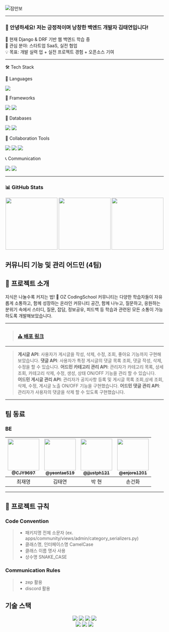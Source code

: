 ![잠만보](https://github.com/user-attachments/assets/a4e7b736-18ce-40ea-8354-9c5e686ce2c9)  
<div align="center">
</div>


---

### 👋 안녕하세요! 저는 긍정적이며 낭창한 백엔드 개발자 김태연입니다!

🎯 현재 Django & DRF 기반 웹 백엔드 학습 중  
🚀 관심 분야: 스타트업 SaaS, 실전 협업  
💡 목표: 개발 실력 업 + 실전 프로젝트 경험 + 오픈소스 기여

---
<p>
🛠️ Tech Stack</p>
🧠 Languages
<p> <img src="https://img.shields.io/badge/Python-3776AB?style=for-the-badge&logo=python&logoColor=white"/> </p>
🧱 Frameworks
<p> <img src="https://img.shields.io/badge/Django-092E20?style=for-the-badge&logo=django&logoColor=white"/> <img src="https://img.shields.io/badge/DRF-CC0000?style=for-the-badge&logo=django&logoColor=white"/> </p>
💾 Databases
<p> <img src="https://img.shields.io/badge/PostgreSQL-4169E1?style=for-the-badge&logo=postgresql&logoColor=white"/> <img src="https://img.shields.io/badge/MySQL-00758F?style=for-the-badge&logo=mysql&logoColor=white"/> </p>
🤝 Collaboration Tools
<p> <img src="https://img.shields.io/badge/Git-F05032?style=for-the-badge&logo=git&logoColor=white"/> <img src="https://img.shields.io/badge/GitHub-181717?style=for-the-badge&logo=github&logoColor=white"/> <img src="https://img.shields.io/badge/Notion-000000?style=for-the-badge&logo=notion&logoColor=white"/> </p>
📞 Communication
<p> <img src="https://img.shields.io/badge/Discord-5865F2?style=for-the-badge&logo=discord&logoColor=white"/> <img src="https://img.shields.io/badge/Instagram-E4405F?style=for-the-badge&logo=instagram&logoColor=white"/> </p>

---

### 📊 GitHub Stats

<p align="center">
  <img src="https://github-readme-stats.vercel.app/api?username=yeontae519&show_icons=true&theme=radical" height="165"/>
  <img src="https://github-readme-stats.vercel.app/api/top-langs/?username=yeontae519&layout=compact&theme=radical" height="165"/>
  <img src="https://github-readme-streak-stats.herokuapp.com/?user=yeontae519&theme=radical" height="165"/>
</p>

## 커뮤니티 기능 및 관리 어드민 (4팀)

## 📖 프로젝트 소개

지식은 나눌수록 커지는 법! 💬 OZ CodingSchool 커뮤니티는 다양한 학습자들이 자유롭게 소통하고, 함께 성장하는 온라인 커뮤니티 공간,
함께 나누고, 질문하고, 응원하는 분위기 속에서 스터디, 질문, 잡담, 정보공유, 피드백 등 학습과 관련된 모든 소통이 가능하도록 개발해보았습니다.

---

> ### [⛪ 배포 링크](https://api.ozcoding.site/api/schema/swagger-ui/)

---

> **게시글 API**: 사용자가 게시글을 작성, 삭제, 수정, 조회, 좋아요 기능까지 구현해보았습니다.
> **댓글 API**: 사용자가 특정 게시글의 댓글 목록 조회, 댓글 작성, 삭제, 수정을 할 수 있습니다. 
> **어드민 카테고리 관리 API**: 관리자가 카테고리 목록, 상세 조회, 카테고리 삭제, 수정, 생성, 상태 ON/OFF 기능을 관리 할 수 있습니다.  
> **어드민 게시글 관리 API**: 관리자가 공지사항 등록 및 게시글 목록 조회,상세 조회, 삭제, 수정, 게시글 노출 ON/OFF 기능을 구현했습니다.
> **어드민 댓글 관리 API**: 관리자가 사용자의 댓글을 삭제 할 수 있도록 구현했습니다.

---

## 팀 동료

### BE

| <a href=https://github.com/CJY9697/><img src="https://avatars.githubusercontent.com/u/199873650?v=4" width=100px/><br/><sub><b>@CJY9697</b></sub></a><br/> | <a href=https://github.com/yeontae519><img src="https://avatars.githubusercontent.com/u/201067110?s=400&u=bb9748af261a87d49c9cd231299d58a583beda03&v=4" width=100px/><br/><sub><b>@yeontae519</b></sub></a><br/> | <a href=https://github.com/jjustph121><img src="https://avatars.githubusercontent.com/u/201066875?v=4" width=100px/><br/><sub><b>@jjustph121</b></sub></a><br/> | <a href=https://github.com/enjore1201><img src="https://avatars.githubusercontent.com/u/186259196?v=4" width=100px/><br/><sub><b>@enjore1201</b></sub></a><br/> |
|:----------------------------------:|:----------:|:---------------------------------------------------------------------------------------------------------------------------------------------------------:|:----------:|
|                최재영                 |    김태연     |                                                                            박 현                                                                            |    손건화     |                                                                      
---

## 📑 프로젝트 규칙

### Code Convention
> - 패키지명 전체 소문자 (ex. apps/community/views/admin/category_serializers.py)
> - 클래스명, 인터페이스명 CamelCase
> - 클래스 이름 명사 사용
> - 상수명 SNAKE_CASE

### Communication Rules
> - zep 활용
> - discord 활용

## 기술 스택

<div align="center">
  <img src="https://img.shields.io/badge/Python-3776AB?style=for-the-badge&logo=python&logoColor=white" />
  <img src="https://img.shields.io/badge/Django-092E20?style=for-the-badge&logo=django&logoColor=white" />
  <img src="https://img.shields.io/badge/PostgreSQL-336791?style=for-the-badge&logo=postgresql&logoColor=white" />
  <img src="https://img.shields.io/badge/Docker-2496ED?style=for-the-badge&logo=docker&logoColor=white" />
  <br>
  <img src="https://img.shields.io/badge/Redis-DC382D?style=for-the-badge&logo=redis&logoColor=white" />
  <img src="https://img.shields.io/badge/Amazon_AWS_S3-232F3E?style=for-the-badge&logo=amazonaws&logoColor=white" />
  <img src="https://img.shields.io/badge/Gemini-000000?style=for-the-badge&logo=gemini&logoColor=white" />
</div>
